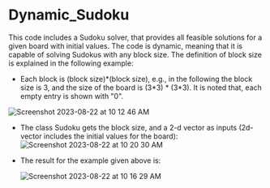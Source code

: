 # Dynamic_Sudoku

This code includes a Sudoku solver, that provides all feasible solutions for a given board with initial values. The code is dynamic, meaning that it is
capable of solving Sudokus with any block size. The definition of block size is explained in the following example:

* Each block is (block size)\*(block size), e.g., in the following the block size is 3, and the size of the board is (3\*3) \* (3\*3). It is noted that,
each empty entry is shown with "0".

![Screenshot 2023-08-22 at 10 12 46 AM](https://github.com/sahandmsh/Dynamic_Sudoku/assets/82970651/6c070202-4275-4e8b-9262-e121f2a39cd2)


* The class Sudoku gets the block size, and a 2-d vector as inputs (2d- vector includes the initial values for the board):
![Screenshot 2023-08-22 at 10 20 30 AM](https://github.com/sahandmsh/Dynamic_Sudoku/assets/82970651/4a825e61-28c3-4fd7-8307-ec82675d8870)

* The result for the example given above is:

  ![Screenshot 2023-08-22 at 10 16 29 AM](https://github.com/sahandmsh/Dynamic_Sudoku/assets/82970651/2e7f8906-26ad-43dd-b443-9e300c31ab15)
